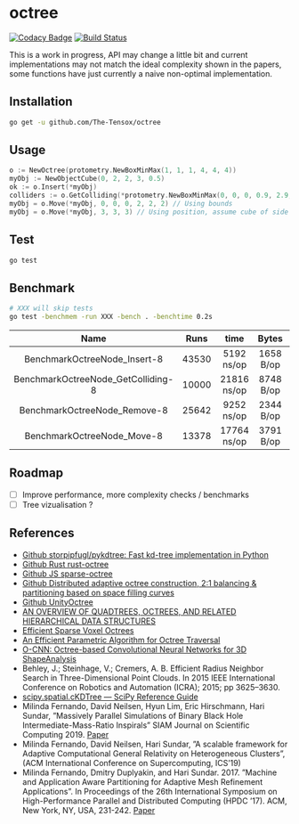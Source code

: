 
# octree

[![Codacy Badge](https://api.codacy.com/project/badge/Grade/3aa076e74fce4e80af0e694116444410)](https://app.codacy.com/gh/The-Tensox/octree?utm_source=github.com&utm_medium=referral&utm_content=The-Tensox/octree&utm_campaign=Badge_Grade_Dashboard)
[![Build Status](https://img.shields.io/circleci/project/The-Tensox/octree/master.svg)](https://circleci.com/gh/The-Tensox/octree)

This is a work in progress, API may change a little bit and current implementations may not match the ideal complexity shown in the papers, some functions have just currently a naive non-optimal implementation.

## Installation

```bash
go get -u github.com/The-Tensox/octree
```

## Usage

```go
o := NewOctree(protometry.NewBoxMinMax(1, 1, 1, 4, 4, 4))
myObj := NewObjectCube(0, 2, 2, 3, 0.5)
ok := o.Insert(*myObj)
colliders := o.GetColliding(*protometry.NewBoxMinMax(0, 0, 0, 0.9, 2.9, 0.9))
myObj = o.Move(*myObj, 0, 0, 0, 2, 2, 2) // Using bounds
myObj = o.Move(*myObj, 3, 3, 3) // Using position, assume cube of side 1
```

## Test

```bash
go test
```

## Benchmark

```bash
# XXX will skip tests
go test -benchmem -run XXX -bench . -benchtime 0.2s
```

|Name   |   Runs   |   time   |   Bytes   |   Allocs   |
|:-----:|:--------:|:--------:|:---------:|:----------:|
|BenchmarkOctreeNode_Insert-8   |   43530   |   5192 ns/op   |   1658 B/op  |   23 allocs/op   |
|BenchmarkOctreeNode_GetColliding-8   |   10000   |   21816 ns/op   |   8748 B/op   |   47 allocs/op   |
|BenchmarkOctreeNode_Remove-8   |   25642   |   9252 ns/op   |   2344 B/op   |   21 allocs/op   |
|BenchmarkOctreeNode_Move-8   |   13378   |   17764 ns/op   |   3791 B/op   |   45 allocs/op   |

## Roadmap

- [ ] Improve performance, more complexity checks / benchmarks
- [ ] Tree vizualisation ?

## References

- [Github storpipfugl/pykdtree: Fast kd-tree implementation in Python](https://github.com/storpipfugl/pykdtree)
- [Github Rust rust-octree](https://github.com/ybyygu/rust-octree)
- [Github JS sparse-octree](https://github.com/vanruesc/sparse-octree)
- [Github Distributed adaptive octree construction, 2:1 balancing & partitioning based on space filling curves](https://github.com/paralab/Dendro-5.01)
- [Github UnityOctree](https://github.com/Nition/UnityOctree)
- [AN OVERVIEW OF QUADTREES, OCTREES, AND RELATED HIERARCHICAL DATA STRUCTURES](https://www.cs.umd.edu/~hjs/pubs/Samettfcgc88-ocr.pdf)
- [Efficient Sparse Voxel Octrees](https://research.nvidia.com/publication/efficient-sparse-voxel-octrees)
- [An Efficient Parametric Algorithm for Octree Traversal](http://wscg.zcu.cz/wscg2000/Papers_2000/X31.pdf)
- [O-CNN: Octree-based Convolutional Neural Networks for 3D ShapeAnalysis](https://wang-ps.github.io/O-CNN_files/CNN3D.pdf)
- Behley, J.; Steinhage, V.; Cremers, A. B. Efficient Radius Neighbor Search in
    Three-Dimensional Point Clouds. In 2015 IEEE International Conference on
    Robotics and Automation (ICRA); 2015; pp 3625–3630.
- [scipy.spatial.cKDTree — SciPy Reference Guide](https://docs.scipy.org/doc/scipy/reference/generated/scipy.spatial.cKDTree.html)
- Milinda Fernando, David Neilsen, Hyun Lim, Eric Hirschmann, Hari Sundar, ”Massively Parallel Simulations of Binary Black Hole Intermediate-Mass-Ratio Inspirals” SIAM Journal on Scientific Computing 2019. [Paper](https://doi.org/10.1137/18M1196972)
- Milinda Fernando, David Neilsen, Hari Sundar, ”A scalable framework for Adaptive Computational General Relativity on Heterogeneous Clusters”, (ACM International Conference on Supercomputing, ICS’19)
- Milinda Fernando, Dmitry Duplyakin, and Hari Sundar. 2017. ”Machine and Application Aware Partitioning for Adaptive Mesh Refinement Applications”. In Proceedings of the 26th International Symposium on High-Performance Parallel and Distributed Computing (HPDC ’17). ACM, New York, NY, USA, 231-242. [Paper](https://doi.org/10.1145/3078597.3078610)